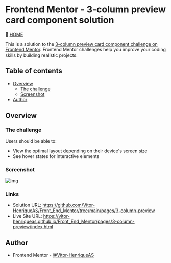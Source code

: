 # Frontend Mentor - 3-column preview card component solution

🔗 [HOME](https://github.com/Vitor-HenriqueAS/Front_End_Mentor)

This is a solution to the [3-column preview card component challenge on Frontend Mentor](https://www.frontendmentor.io/challenges/3column-preview-card-component-pH92eAR2-). Frontend Mentor challenges help you improve your coding skills by building realistic projects. 

## Table of contents

- [Overview](#overview)
  - [The challenge](#the-challenge)
  - [Screenshot](#screenshot)
- [Author](#author)

## Overview

### The challenge

Users should be able to:

- View the optimal layout depending on their device's screen size
- See hover states for interactive elements

### Screenshot

![img](https://user-images.githubusercontent.com/92743903/184224220-b52fc148-1605-4ac5-a9b4-4f4b1f9b36c5.png)

### Links

- Solution URL: https://github.com/Vitor-HenriqueAS/Front_End_Mentor/tree/main/pages/3-column-preview
- Live Site URL: https://vitor-henriqueas.github.io/Front_End_Mentor/pages/3-column-preview/index.html

## Author

- Frontend Mentor - [@Vitor-HenriqueAS](https://www.frontendmentor.io/profile/Vitor-HenriqueAS)
